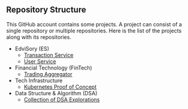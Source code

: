 ## Repository Structure
This GitHub account contains some projects. 
A project can consist of a single repository or multiple repositories.
Here is the list of the projects along with its repositories.
- EdviSory (ES)
  - [Transaction Service](https://github.com/hdlproject/es-transaction-service)
  - [User Service](https://github.com/hdlproject/es-user-service)
- Financial Technology (FinTech)
  - [Trading Aggregator](https://github.com/hdlproject/trading-aggregator)
- Tech Infrastructure
  - [Kubernetes Proof of Concept](https://github.com/hdlproject/kubernetes-poc)
- Data Structure & Algorithm (DSA)
  - [Collection of DSA Explorations](https://github.com/hdlproject/dsa-exploration)
